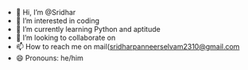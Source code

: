 - 👋 Hi, I’m @Sridhar
- 👀 I’m interested in coding
- 🌱 I’m currently learning Python and aptitude
- 💞️ I’m looking to collaborate on 
- 📫 How to reach me on mail(sridharpanneerselvam2310@gmail.com
- 😄 Pronouns: he/him

<!---
Sridhar23100/Sridhar23100 is a ✨ special ✨ repository because its `README.md` (this file) appears on your GitHub profile.
You can click the Preview link to take a look at your changes.
--->
